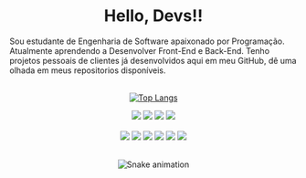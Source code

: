 <div align="center">
 
 # Hello, Devs!!
 
 <div align="left">
Sou estudante de Engenharia de Software apaixonado por Programação. Atualmente aprendendo a Desenvolver Front-End e Back-End. Tenho projetos pessoais de clientes já desenvolvidos aqui em meu GitHub, dê uma olhada em meus repositorios disponíveis.<br><br>
  </div>

 [![Top Langs](https://github-readme-stats.vercel.app/api/top-langs/?username=alexandreribeiro7&langs_count=8)](https://github.com/alexandreribeiro7/github-readme-stats)
 
  <div align="center">
<a href="sem" target="_blank"><img src="https://img.shields.io/badge/Discord-7289DA?style=for-the-badge&logo=discord&logoColor=white" target="_blank"></a> 
<a href = "mailto:alexanddreesantos@gmail.com"><img src="https://img.shields.io/badge/Gmail-D14836?style=for-the-badge&logo=gmail&logoColor=white" target="_blank"></a>
<a href="https://www.linkedin.com/in/alexandreribeiror/" target="_blank"><img src="https://img.shields.io/badge/-LinkedIn-%230077B5?style=for-the-badge&logo=linkedin&logoColor=white" target="_blank"></a> 
<a href="https://instagram.com/alexandreribeirro" target="_blank"><img src="https://img.shields.io/badge/-Instagram-%23E4405F?style=for-the-badge&logo=instagram&logoColor=white" target="_blank"></a><br><br>
   
<img src="https://img.shields.io/badge/HTML5-E34F26?style=for-the-badge&logo=html5&logoColor=white">
<img src="https://img.shields.io/badge/CSS3-1572B6?style=for-the-badge&logo=css3&logoColor=white">
<img src="https://img.shields.io/badge/Bootstrap-563D7C?style=for-the-badge&logo=bootstrap&logoColor=white">
<img src="https://img.shields.io/badge/MySQL-00000F?style=for-the-badge&logo=mysql&logoColor=white">
<img src="https://img.shields.io/badge/PostgreSQL-316192?style=for-the-badge&logo=postgresql&logoColor=white">
<img src="https://img.shields.io/badge/MongoDB-4EA94B?style=for-the-badge&logo=mongodb&logoColor=white">
 </div><br>
 
  ![Snake animation](https://github.com/alexandreribeiro7/alexandreribeiro7/blob/output/github-contribution-grid-snake.svg)
 </div>
</div>
